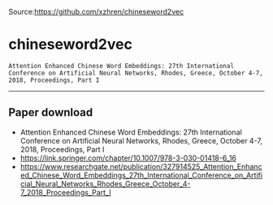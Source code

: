 Source:https://github.com/xzhren/chineseword2vec

# chineseword2vec

```
Attention Enhanced Chinese Word Embeddings: 27th International Conference on Artificial Neural Networks, Rhodes, Greece, October 4-7, 2018, Proceedings, Part I
```

--------------------
## Paper download
- Attention Enhanced Chinese Word Embeddings: 27th International Conference on Artificial Neural Networks, Rhodes, Greece, October 4-7, 2018, Proceedings, Part I
- https://link.springer.com/chapter/10.1007/978-3-030-01418-6_16
- https://www.researchgate.net/publication/327914525_Attention_Enhanced_Chinese_Word_Embeddings_27th_International_Conference_on_Artificial_Neural_Networks_Rhodes_Greece_October_4-7_2018_Proceedings_Part_I

